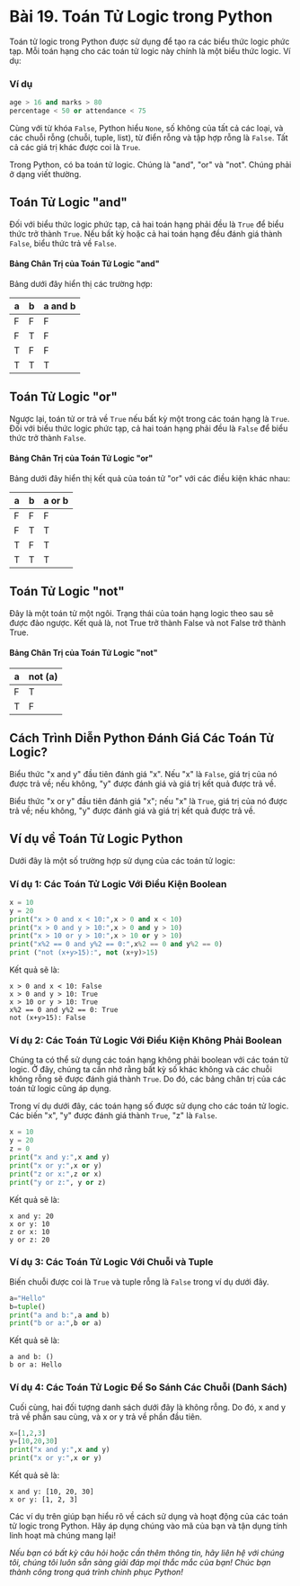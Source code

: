 # Bài 19. Toán Tử Logic trong Python

Toán tử logic trong Python được sử dụng để tạo ra các biểu thức logic phức tạp. Mỗi toán hạng cho các toán tử logic này chính là một biểu thức logic. Ví dụ:

### Ví dụ
```python
age > 16 and marks > 80
percentage < 50 or attendance < 75
```

Cùng với từ khóa `False`, Python hiểu `None`, số không của tất cả các loại, và các chuỗi rỗng (chuỗi, tuple, list), từ điển rỗng và tập hợp rỗng là `False`. Tất cả các giá trị khác được coi là `True`.

Trong Python, có ba toán tử logic. Chúng là "and", "or" và "not". Chúng phải ở dạng viết thường.

## Toán Tử Logic "and"

Đối với biểu thức logic phức tạp, cả hai toán hạng phải đều là `True` để biểu thức trở thành `True`. Nếu bất kỳ hoặc cả hai toán hạng đều đánh giá thành `False`, biểu thức trả về `False`.

#### Bảng Chân Trị của Toán Tử Logic "and"
Bảng dưới đây hiển thị các trường hợp:

| a   | b   | a and b |
| --- | --- | ------- |
| F   | F   | F       |
| F   | T   | F       |
| T   | F   | F       |
| T   | T   | T       |

## Toán Tử Logic "or"

Ngược lại, toán tử or trả về `True` nếu bất kỳ một trong các toán hạng là `True`. Đối với biểu thức logic phức tạp, cả hai toán hạng phải đều là `False` để biểu thức trở thành `False`.

#### Bảng Chân Trị của Toán Tử Logic "or"
Bảng dưới đây hiển thị kết quả của toán tử "or" với các điều kiện khác nhau:

| a   | b   | a or b |
| --- | --- | ------ |
| F   | F   | F      |
| F   | T   | T      |
| T   | F   | T      |
| T   | T   | T      |

## Toán Tử Logic "not"

Đây là một toán tử một ngôi. Trạng thái của toán hạng logic theo sau sẽ được đảo ngược. Kết quả là, not True trở thành False và not False trở thành True.

#### Bảng Chân Trị của Toán Tử Logic "not"
| a   | not (a) |
| --- | ------- |
| F   | T       |
| T   | F       |

## Cách Trình Diễn Python Đánh Giá Các Toán Tử Logic?

Biểu thức "x and y" đầu tiên đánh giá "x". Nếu "x" là `False`, giá trị của nó được trả về; nếu không, "y" được đánh giá và giá trị kết quả được trả về.

Biểu thức "x or y" đầu tiên đánh giá "x"; nếu "x" là `True`, giá trị của nó được trả về; nếu không, "y" được đánh giá và giá trị kết quả được trả về.

## Ví dụ về Toán Tử Logic Python

Dưới đây là một số trường hợp sử dụng của các toán tử logic:

### Ví dụ 1: Các Toán Tử Logic Với Điều Kiện Boolean
```python
x = 10
y = 20
print("x > 0 and x < 10:",x > 0 and x < 10)
print("x > 0 and y > 10:",x > 0 and y > 10)
print("x > 10 or y > 10:",x > 10 or y > 10)
print("x%2 == 0 and y%2 == 0:",x%2 == 0 and y%2 == 0)
print ("not (x+y>15):", not (x+y)>15)
```
Kết quả sẽ là:

```
x > 0 and x < 10: False
x > 0 and y > 10: True
x > 10 or y > 10: True
x%2 == 0 and y%2 == 0: True
not (x+y>15): False
```

### Ví dụ 2: Các Toán Tử Logic Với Điều Kiện Không Phải Boolean
Chúng ta có thể sử dụng các toán hạng không phải boolean với các toán tử logic. Ở đây, chúng ta cần nhớ rằng bất kỳ số khác không và các chuỗi không rỗng sẽ được đánh giá thành `True`. Do đó, các bảng chân trị của các toán tử logic cũng áp dụng.

Trong ví dụ dưới đây, các toán hạng số được sử dụng cho các toán tử logic. Các biến "x", "y" được đánh giá thành `True`, "z" là `False`.

```python
x = 10
y = 20
z = 0
print("x and y:",x and y)
print("x or y:",x or y)
print("z or x:",z or x)
print("y or z:", y or z)
```
Kết quả sẽ là:

```
x and y: 20
x or y: 10
z or x: 10
y or z: 20
```

### Ví dụ 3: Các Toán Tử Logic Với Chuỗi và Tuple
Biến chuỗi được coi là `True` và tuple rỗng là `False` trong ví dụ dưới đây.

```python
a="Hello"
b=tuple()
print("a and b:",a and b)
print("b or a:",b or a)
```
Kết quả sẽ là:

```
a and b: ()
b or a: Hello
```

### Ví dụ 4: Các Toán Tử Logic Để So Sánh Các Chuỗi (Danh Sách)
Cuối cùng, hai đối tượng danh sách dưới đây là không rỗng. Do đó, x and y trả về phần sau cùng, và x or y trả về phần đầu tiên.

```python
x=[1,2,3]
y=[10,20,30]
print("x and y:",x and y)
print("x or y:",x or y)
```
Kết quả sẽ là:

```
x and y: [10, 20, 30]
x or y: [1, 2, 3]
```

Các ví dụ trên giúp bạn hiểu rõ về cách sử dụng và hoạt động của các toán tử logic trong Python. Hãy áp dụng chúng vào mã của bạn và tận dụng tính linh hoạt mà chúng mang lại!

*Nếu bạn có bất kỳ câu hỏi hoặc cần thêm thông tin, hãy liên hệ với chúng tôi, chúng tôi luôn sẵn sàng giải đáp mọi thắc mắc của bạn! Chúc bạn thành công trong quá trình chinh phục Python!*
